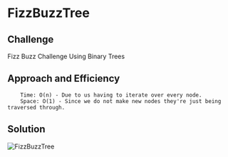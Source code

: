 # FizzBuzzTree 

## Challenge 

Fizz Buzz Challenge Using Binary Trees 

## Approach and Efficiency
```
	Time: O(n) - Due to us having to iterate over every node.
	Space: O(1) - Since we do not make new nodes they're just being traversed through.

```

## Solution
![FizzBuzzTree]()
